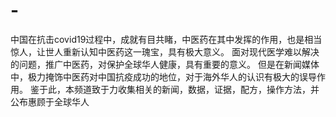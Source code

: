 # -
中国在抗击covid19过程中，成就有目共睹，中医药在其中发挥的作用，也是相当惊人，让世人重新认知中医药这一瑰宝，具有极大意义。
面对现代医学难以解决的问题，推广中医药，对保护全球华人健康，具有重要的意义。
但是在新闻媒体中，极力掩饰中医药对中国抗疫成功的地位，对于海外华人的认识有极大的误导作用。
鉴于此，本频道致于力收集相关的新闻，数据，证据，配方，操作方法，并公布惠顾于全球华人
